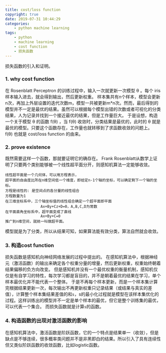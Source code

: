 ```yaml
---
title: cost/loss function
copyright: true
date: 2019-07-31 10:44:29
categories:
    - python machine learning
tags:
    - python
    - machine learning
    - cost function
    - 损失函数
---
```

损失函数的引入和证明。

<!-- more -->

### **1. why cost function**

在 Rosenblatt Perceptron 的训练过程中，输入一次就更新一次模型 θ 。每个
 iris 样本输入进去，就会得到输出，然后更新权重。
样本集共有n个样本，模型会更新n次，再加上外层设置的迭代次数m，模型一共被更新m*n次。然而，最后得到的模型并不一定是最优的结果。虽然可以根据每个模型出错的次数或者可视化的分类结果，人为记录并找到一个接近最优的结果，但是工作量巨大。
于是设想，构造一个关于模型 θ 的函数 f(θ) ，当 f(θ) 收敛时，分类结果是最优的，此时的 θ 就是最优的模型。只要这个函数存在，工作量也就转移到了求函数收敛的问题上。 f(θ) 也就是 cost/loss function 的由来。

### **2. prove existence**

既然需要这样一个函数，那就要证明它的确存在。
Frank Rosenblatt从数学上证明了只要两个类别能够被一个线性超平面分开，则感知机算法一定能够收敛。
```
线性超平面是一个几何体，可以用方程表示，
超平面的自由度比所在n维空间低一个维度，即给定n-1个轴的坐标，可以确定剩下一个轴的坐标。
方程是线性的: 是空间点的各分量的线性组合
方程数量为1
在三维坐标系中，三个轴坐标值的线性组合确定一个超平面即平面
                Ax+By+Cz+D=0，A,B,C,D为常数
在平面直角坐标系中，超平面变成了直线
                Ax+By+C=0
推广到n维空间，就统一叫做超平面。
```
模型就是为了分类，所以从结果可知，如果算法能有效分类，算法自然就会收敛。

### **3. 构造cost function**

损失函数是感知机向神经网络发展的过程中提出的。
在感知机算法中，根据神经元（激活函数）的输出来确定各个权重分量的增量，然后更新权重，权重始终朝着结果偏移的负方向改变。
但是感知机并没有一个最优权重的衡量机制，感知机仅仅是有自学习的特性，每次学习都是盲目的，并不是朝着最优的结果在学习，单个样本最优化并不能代表一个整体。
于是不再每个样本更新，而是一个样本集计算完根据结果更新一次，每次输出不再更新权重只记录结果（或结果与真实的差值），计算整个样本集结果差值的和`s`，s的最小化过程就是模型在该样本集优化的过程。这样训练出的模型并不一定是单个样本的最优，但它是整个训练集的最优，可以代表一个集合。
而损失函数就是计算`s`的函数。 

### **4. 构造函数的出现对激活函数的影响**

在感知机算法中，激活函数是阶跃函数，它的一个特点是结果单一（收敛），但是缺点是不够连续，很多概率类问题并不是非黑即白的结果。所以引入了具有连续性但又类似阶跃函数的收敛函数，比如logistic函数。​​